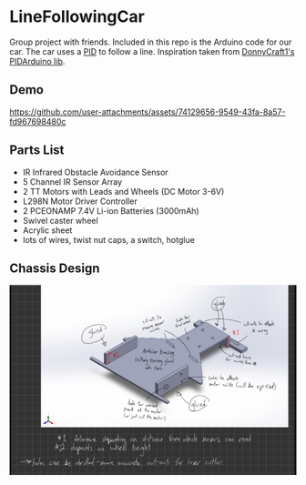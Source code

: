 # LineFollowingCar
Group project with friends. Included in this repo is the Arduino code for our car. The car uses a [PID](https://en.wikipedia.org/wiki/Proportional%E2%80%93integral%E2%80%93derivative_controller) to follow a line. Inspiration taken from [DonnyCraft1's PIDArduino lib](https://github.com/DonnyCraft1/PIDArduino/tree/master).

## Demo


https://github.com/user-attachments/assets/74129656-9549-43fa-8a57-fd967698480c


## Parts List

- IR Infrared Obstacle Avoidance Sensor
- 5 Channel IR Sensor Array
- 2 TT Motors with Leads and Wheels (DC Motor 3-6V)
- L298N Motor Driver Controller
- 2 PCEONAMP 7.4V Li-ion Batteries (3000mAh)
- Swivel caster wheel
- Acrylic sheet
- lots of wires, twist nut caps, a switch, hotglue

## Chassis Design

![Chassis Design](./readme_materials/car_chassis_mockup.jpg)
